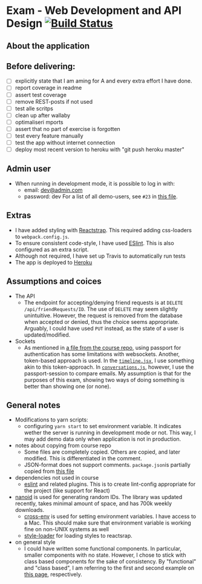 # Exam - Web Development and API Design [![Build Status](https://travis-ci.com/olaven/exam-PG6300.svg?token=zTzVh5wrqM89cpyf9qVd&branch=master)](https://travis-ci.com/olaven/exam-PG6300)

## About the application

## Before delivering: 
- [ ] explicitly state that I am aming for A and every extra effort I have done. 
- [ ] report coverage in readme 
- [ ] assert test coverage 
- [ ] remove REST-posts if not used
- [ ] test alle scritps
- [ ] clean up after wallaby 
- [ ] optimaliseri mports 
- [ ] assert that no part of exercise is forgotten
- [ ] test every feature manually 
- [ ] test the app without internet connection
- [ ] deploy most recent version to heroku with "git push heroku master" 

## Admin user
* When running in development mode, it is possible to log in with: 
  * email: dev@admin.com
  * password: dev
For a list of all demo-users, see `#23` in [this file](./src/server/database/demo.js).

## Extras 
* I have added styling with [Reactstrap](https://reactstrap.github.io). This required adding css-loaders to `webpack.config.js`. 
* To ensure consistent code-style, I have used [ESlint](https://eslint.org). This is also configured as an extra script.
* Although not required, I have set up Travis to automatically run tests
* The app is deployed to [Heroku](https://exam-pg6300.herokuapp.com)

## Assumptions and coices
* The API 
  * The endpoint for accepting/denying friend requests is at `DELETE /api/friendRequests/ID`. The use of `DELETE` may seem slightly unintuitive. However, the request is removed from the database when accepted or denied, thus the choice seems appropriate. Arguably, I could have used `PUT` instead, as the state of a user is updated/modified.
* Sockets 
  * As mentioned in [a file from the course repo](https://github.com/arcuri82/web_development_and_api_design/blob/4537742786621fe1b417cb27399ea1710670fcba/les10/connect4-v2/src/server/ws/ws-handler.js), using passport for authentication has some limitations with websockets. Another, token-based approach is used. In the [`timeline.jsx`](./src/client/components/timeline.jsx), I use something akin to this token-approach. In [`conversations.js`](./src/server/websockets/conversation.js), however, I use the passport-session to compare emails. My assumption is that for the purposes of this exam, showing two ways of doing something is better than showing one (or none). 

## General notes
* Modifications to yarn scripts:
  * configuring `yarn start` to set environment variable. It indicates wether the server is running in development mode or not. This way, I may add demo data only when application is not in production.
* notes about copying from course repo 
  * Some files are completely copied. Others are copied, and later modified. This is differentiated in the comment. 
  * JSON-format does not support comments. `package.json`is partially copied from [this file](https://github.com/arcuri82/web_development_and_api_design/blob/master/exercise-solutions/quiz-game/part-10/package.json)
* dependencies not used in course
  * [eslint](https://yarnpkg.com/en/package/eslint) and related plugins. This is to create lint-config appropriate for the project (like support for React)
* [nanoid](https://www.npmjs.com/package/nanoid) is used for generating random IDs. The library was updated recently, takes         minimal amount of space, and has 700k weekly downloads. 
  *  [cross-env](https://www.npmjs.com/package/cross-env) is used for setting environment variables. I have access to a Mac. This should make sure that environment variable is working fine on non-UNIX systems as well
  * [style-loader](https://www.npmjs.com/package/style-loader) for loading styles to reactsrap.  
* on general style 
  * I could have written some functional components. In particular, smaller components with no state. However, I chose to stick with class based components for the sake of consistency. By "functional" and "class based", I am referring to the first and second example on [this page](https://reactjs.org/docs/components-and-props.html), respectively.
